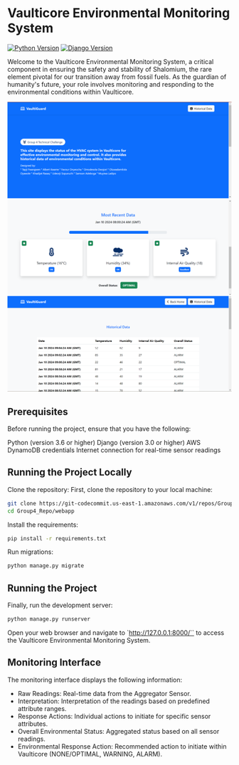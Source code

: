 # Vaulticore Environmental Monitoring System

[![Python Version](https://img.shields.io/badge/python-3.9-brightgreen.svg)](https://python.org)
[![Django Version](https://img.shields.io/badge/django-4.0-brightgreen.svg)](https://djangoproject.com)

Welcome to the Vaulticore Environmental Monitoring System, a critical component in ensuring the safety and stability of Shalomium, the rare element pivotal for our transition away from fossil fuels. As the guardian of humanity's future, your role involves monitoring and responding to the environmental conditions within Vaulticore.

![Screenshot](./image/GTC-Group4-webApp-Screenshot.png "Screenshot of WebApp Main page")
![Screenshot](./image/GTC-Group4-WebApp-Screenshot2.png "Screenshort of recent data Section")
![Screenshot](./image/Historical-data-page-Screenshot.png "Screenshot of Historical Data Page")

## Prerequisites
Before running the project, ensure that you have the following:

Python (version 3.6 or higher)
Django (version 3.0 or higher)
AWS DynamoDB credentials
Internet connection for real-time sensor readings

## Running the Project Locally
Clone the repository:
First, clone the repository to your local machine:
```bash
git clone https://git-codecommit.us-east-1.amazonaws.com/v1/repos/Group4_Repo
cd Group4_Repo/webapp
```
Install the requirements:
```bash
pip install -r requirements.txt
```
Run migrations:
```bash
python manage.py migrate
```
## Running the Project
Finally, run the development server:
```bash
python manage.py runserver
```

Open your web browser and navigate to `http://127.0.0.1:8000/`` to access the Vaulticore Environmental Monitoring System.

## Monitoring Interface
The monitoring interface displays the following information:

<ul>
<li> Raw Readings: Real-time data from the Aggregator Sensor. </li>
<li> Interpretation: Interpretation of the readings based on predefined attribute ranges. </li>
<li> Response Actions: Individual actions to initiate for specific sensor attributes. </li>
<li> Overall Environmental Status: Aggregated status based on all sensor readings. </li>
<li> Environmental Response Action: Recommended action to initiate within Vaulticore (NONE/OPTIMAL, WARNING, ALARM). </li>
</ul>